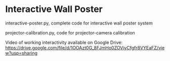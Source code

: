 # Interactive Wall Poster

interactive-poster.py,  complete code for interactive wall poster system

projector-calibration.py,  code for projector-camera calibration


Video of working interactivity available on Google Drive: https://drive.google.com/file/d/1OOAzt0G_8FJmHo0ZOViyCfgfr8VYEaFZ/view?usp=sharing
